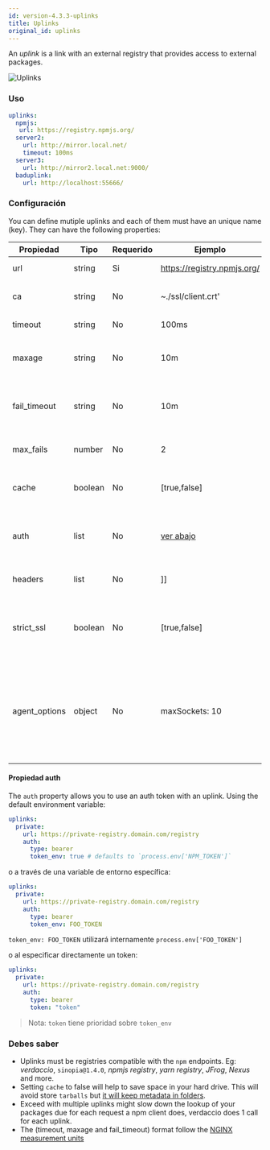```yaml
---
id: version-4.3.3-uplinks
title: Uplinks
original_id: uplinks
---
```


An *uplink* is a link with an external registry that provides access to external packages.

![Uplinks](https://user-images.githubusercontent.com/558752/52976233-fb0e3980-33c8-11e9-8eea-5415e6018144.png)

### Uso

```yaml
uplinks:
  npmjs:
   url: https://registry.npmjs.org/
  server2:
    url: http://mirror.local.net/
    timeout: 100ms
  server3:
    url: http://mirror2.local.net:9000/
  baduplink:
    url: http://localhost:55666/
```
### Configuración

You can define mutiple uplinks and each of them must have an unique name (key). They can have the following properties:

| Propiedad     | Tipo    | Requerido | Ejemplo                               | Soporte  | Descripción                                                                                                                                                              | Por Defecto |
| ------------- | ------- | --------- | ------------------------------------- | -------- | ------------------------------------------------------------------------------------------------------------------------------------------------------------------------ | ----------- |
| url           | string  | Si        | https://registry.npmjs.org/           | all      | El dominio del registro                                                                                                                                                  | npmjs       |
| ca            | string  | No        | ~./ssl/client.crt'                    | all      | Ubicación del certificado SSL                                                                                                                                            | Desactivado |
| timeout       | string  | No        | 100ms                                 | all      | timeout por petición                                                                                                                                                     | 30s         |
| maxage        | string  | No        | 10m                                   | all      | the time threshold to the cache is valid                                                                                                                                 | 2m          |
| fail_timeout  | string  | No        | 10m                                   | all      | define el tiempo máximo cuando una petición falla                                                                                                                        | 5m          |
| max_fails     | number  | No        | 2                                     | all      | límite máximo de fallos                                                                                                                                                  | 2           |
| cache         | boolean | No        | [true,false]                          | >= 2.1   | cache all remote tarballs in storage                                                                                                                                     | true        |
| auth          | list    | No        | [ver abajo](uplinks.md#auth-property) | >= 2.5   | asigna el encabezado 'Autorización' [más información](http://blog.npmjs.org/post/118393368555/deploying-with-npm-private-modules)                                        | desactivado |
| headers       | list    | No        | ]]                                    | all      | listado de encabezados por uplink                                                                                                                                        | desactivado |
| strict_ssl    | boolean | No        | [true,false]                          | >= 3.0   | Es verdadero, requiere que el certificado SSL sea válido.                                                                                                                | true        |
| agent_options | object  | No        | maxSockets: 10                        | >= 4.0.2 | options for the HTTP or HTTPS Agent responsible for managing uplink connection persistence and reuse [more info](https://nodejs.org/api/http.html#http_class_http_agent) | Desactivado |

#### Propiedad auth

The `auth` property allows you to use an auth token with an uplink. Using the default environment variable:

```yaml
uplinks:
  private:
    url: https://private-registry.domain.com/registry
    auth:
      type: bearer
      token_env: true # defaults to `process.env['NPM_TOKEN']`
```

o a través de una variable de entorno específica:

```yaml
uplinks:
  private:
    url: https://private-registry.domain.com/registry
    auth:
      type: bearer
      token_env: FOO_TOKEN
```

`token_env: FOO_TOKEN` utilizará internamente `process.env['FOO_TOKEN']`

o al especificar directamente un token:

```yaml
uplinks:
  private:
    url: https://private-registry.domain.com/registry
    auth:
      type: bearer
      token: "token"
```

> Nota: `token` tiene prioridad sobre `token_env`

### Debes saber

* Uplinks must be registries compatible with the `npm` endpoints. Eg: *verdaccio*, `sinopia@1.4.0`, *npmjs registry*, *yarn registry*, *JFrog*, *Nexus* and more.
* Setting `cache` to false will help to save space in your hard drive. This will avoid store `tarballs` but [it will keep metadata in folders](https://github.com/verdaccio/verdaccio/issues/391).
* Exceed with multiple uplinks might slow down the lookup of your packages due for each request a npm client does, verdaccio does 1 call for each uplink.
* The (timeout, maxage and fail_timeout) format follow the [NGINX measurement units](http://nginx.org/en/docs/syntax.html)
